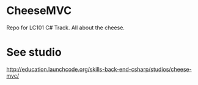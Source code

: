# CheeseMVC
Repo for LC101 C# Track. All about the cheese.

# See studio
http://education.launchcode.org/skills-back-end-csharp/studios/cheese-mvc/
